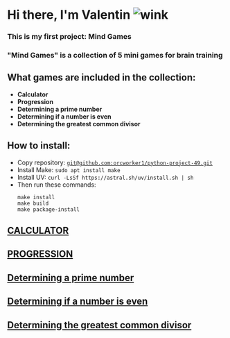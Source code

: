 <!DOCTYPE html>
<html lang="en">
<head>
</head>
<body>

<h1>Hi there, I'm Valentin <img src="../tinymce/plugins/emoticons/img/smiley-wink.gif" alt="wink" /></h1>
<h3>This is my first project: Mind Games</h3>
<h3>"Mind Games" is a collection of 5 mini games for brain training</h3>

<h2>What games are included in the collection:</h2>
<ul>
    <li><strong>Calculator</strong></li>
    <li><strong>Progression</strong></li>
    <li><strong>Determining a prime number</strong></li>
    <li><strong>Determining if a number is even</strong></li>
    <li><strong>Determining the greatest common divisor</strong></li>
</ul>

<h2>How to install:</h2>
<ul>
    <li>Copy repository: <code><a href="mailto:git@github.com:orcworker1/python-project-49.git">git@github.com:orcworker1/python-project-49.git</a></code></li>
    <li>Install Make: <code>sudo apt install make</code></li>
    <li>Install UV: <code class="monospace">curl -LsSf https://astral.sh/uv/install.sh | sh</code></li>
    <li>Then run these commands:
        <pre><code>make install
make build
make package-install</code></pre>
    </li>
</ul>

<h2><a href="https://asciinema.org/a/RHGAH8yGOy4dcbFGRZxWvknjk">CALCULATOR</a></h2>
<h2><a href="https://asciinema.org/a/VacvjKe1sR1KADhNAnTyYZJiY">PROGRESSION</a></h2>
<h2><a href="https://asciinema.org/a/FND7fjPNv1Nkq73B35Yno3Zzc">Determining a prime number</a></h2>
<h2><a href="https://asciinema.org/a/mWyziQTQGZZjdPXsOXspyYhxk">Determining if a number is even</a></h2>
<h2><a href="https://asciinema.org/a/8NNnvsUhj5feLqgV6vrwtYYQT">Determining the greatest common divisor</a></h2>

</body>
</html>
